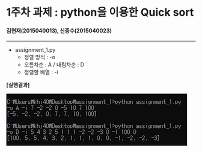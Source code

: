 1주차 과제 : python을 이용한 Quick sort
===
#### 김현재(2015040013), 신중수(2015040023)
---
* assignment_1.py
  * 정렬 방식 : -o
  * 오름차순 : A / 내림차순 : D
  * 정렬할 배열 : -i
  

**[실행결과]**

![result](https://raw.githubusercontent.com/KHJae/Cnetwork/master/assignment_1/result.PNG)

